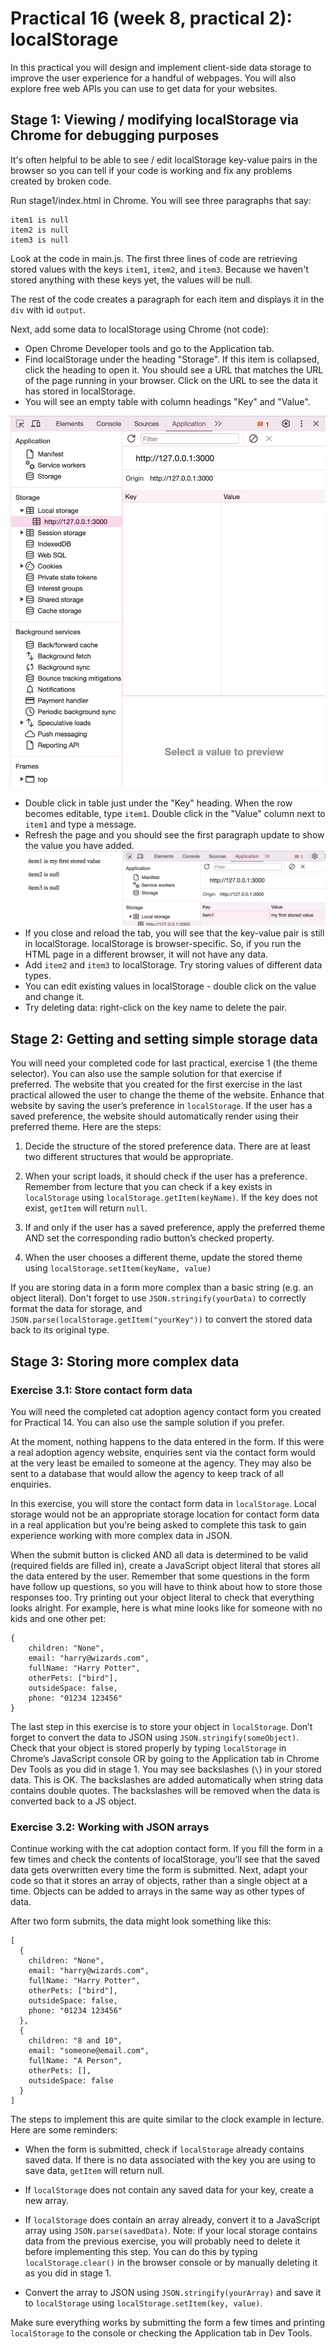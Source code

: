 # Practical 16 (week 8, practical 2): localStorage

In this practical you will design and implement client-side data storage to improve the user experience for a handful of webpages. You will also explore free web APIs you can use to get data for your websites.

## Stage 1: Viewing / modifying localStorage via Chrome for debugging purposes

It's often helpful to be able to see / edit localStorage key-value pairs in the browser so you can tell if your code is working and fix any problems created by broken code.

Run stage1/index.html in Chrome. You will see three paragraphs that say:

```
item1 is null
item2 is null
item3 is null
```

Look at the code in main.js. The first three lines of code are retrieving stored values with the keys `item1`, `item2`, and `item3`. Because we haven't stored anything with these keys yet, the values will be null. 

The rest of the code creates a paragraph for each item and displays it in the `div` with id `output`.

Next, add some data to localStorage using Chrome (not code):

- Open Chrome Developer tools and go to the Application tab.
- Find localStorage under the heading "Storage". If this item is collapsed, click the heading to open it. You should see a URL that matches the URL of the page running in your browser. Click on the URL to see the data it has stored in localStorage.
- You will see an empty table with column headings "Key" and "Value".

![Empty localStorage](images/emptyStorage.png)

- Double click in table just under the "Key" heading. When the row becomes editable, type `item1`. Double click in the "Value" column next to `item1` and type a message.
- Refresh the page and you should see the first paragraph update to show the value you have added.
![localStorage contains one key value pair](images/firstValue.png)
- If you close and reload the tab, you will see that the key-value pair is still in localStorage. localStorage is browser-specific. So, if you run the HTML page in a different browser, it will not have any data.
- Add `item2` and `item3` to localStorage. Try storing values of different data types.
- You can edit existing values in localStorage - double click on the value and change it.
- Try deleting data: right-click on the key name to delete the pair.

## Stage 2: Getting and setting simple storage data
You will need your completed code for last practical, exercise 1 (the theme selector). You can also use the sample solution for that exercise if preferred. The website that you created for the first exercise in the last practical allowed the user to change the theme of the website. Enhance that website by saving the user’s preference in `localStorage`. If the user has a saved preference, the website should automatically render using their preferred theme. Here are the steps:

1.	Decide the structure of the stored preference data. There are at least two different structures that would be appropriate.

2.	When your script loads, it should check if the user has a preference. Remember from lecture that you can check if a key exists in `localStorage` using `localStorage.getItem(keyName)`. If the key does not exist, `getItem` will return `null`.

3.	If and only if the user has a saved preference, apply the preferred theme AND set the corresponding radio button’s checked property. 

4.	When the user chooses a different theme, update the stored theme using `localStorage.setItem(keyName, value)`

If you are storing data in a form more complex than a basic string (e.g. an object literal). Don't forget to use `JSON.stringify(yourData)` to correctly format the data for storage, and `JSON.parse(localStorage.getItem("yourKey"))` to convert the stored data back to its original type.

## Stage 3: Storing more complex data
### Exercise 3.1: Store contact form data
You will need the completed cat adoption agency contact form you created for Practical 14. You can also use the sample solution if you prefer.

At the moment, nothing happens to the data entered in the form. If this were a real adoption agency website, enquiries sent via the contact form would at the very least be emailed to someone at the agency. They may also be sent to a database that would allow the agency to keep track of all enquiries.

In this exercise, you will store the contact form data in `localStorage`. Local storage would not be an appropriate storage location for contact form data in a real application but you're being asked to complete this task to gain experience working with more complex data in JSON.

When the submit button is clicked AND all data is determined to be valid (required fields are filled in), create a JavaScript object literal that stores all the data entered by the user. Remember that some questions in the form have follow up questions, so you will have to think about how to store those responses too. Try printing out your object literal to check that everything looks alright. For example, here is what mine looks like for someone with no kids and one other pet:

```
{
    children: "None",
    email: "harry@wizards.com",
    fullName: "Harry Potter",
    otherPets: ["bird"],
    outsideSpace: false,
    phone: "01234 123456"
}
```

The last step in this exercise is to store your object in `localStorage`. Don’t forget to convert the data to JSON using `JSON.stringify(someObject)`. Check that your object is stored properly by typing `localStorage` in Chrome’s JavaScript console OR by going to the Application tab in Chrome Dev Tools as you did in stage 1. You may see backslashes (`\`) in your stored data. This is OK. The backslashes are added automatically when string data contains double quotes. The backslashes will be removed when the data is converted back to a JS object. 

### Exercise 3.2: Working with JSON arrays

Continue working with the cat adoption contact form. If you fill the form in a few times and check the contents of localStorage, you’ll see that the saved data gets overwritten every time the form is submitted. Next, adapt your code so that it stores an array of objects, rather than a single object at a time. Objects can be added to arrays in the same way as other types of data.

After two form submits, the data might look something like this:

```
[
  {
    children: "None",
    email: "harry@wizards.com",
    fullName: "Harry Potter",
    otherPets: ["bird"],
    outsideSpace: false,
    phone: "01234 123456"
  },
  {
    children: "8 and 10",
    email: "someone@email.com",
    fullName: "A Person",
    otherPets: [],
    outsideSpace: false
  }
]
```

The steps to implement this are quite similar to the clock example in lecture. Here are some reminders:

- When the form is submitted, check if `localStorage` already contains saved data. If there is no data associated with the key you are using to save data, `getItem` will return null.

- If `localStorage` does not contain any saved data for your key, create a new array.

- If `localStorage` does contain an array already, convert it to a JavaScript array using `JSON.parse(savedData)`. Note: if your local storage contains data from the previous exercise, you will probably need to delete it before implementing this step. You can do this by typing `localStorage.clear()` in the browser console or by manually deleting it as you did in stage 1.

- Convert the array to JSON using `JSON.stringify(yourArray)` and save it to `localStorage` using `localStorage.setItem(key, value)`. 

Make sure everything works by submitting the form a few times and printing `localStorage` to the console or checking the Application tab in Dev Tools.
